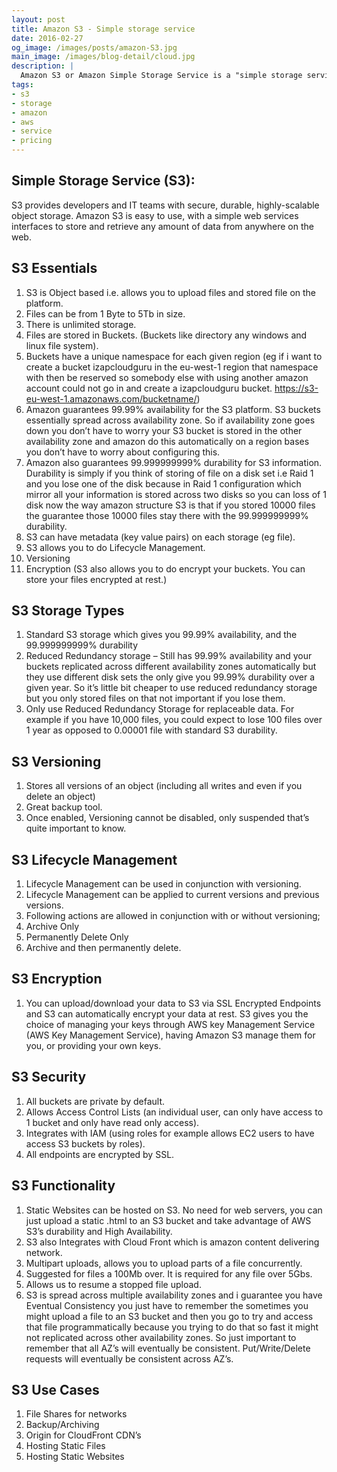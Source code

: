 ```yaml
---
layout: post
title: Amazon S3 - Simple storage service
date: 2016-02-27
og_image: /images/posts/amazon-S3.jpg
main_image: /images/blog-detail/cloud.jpg
description: |
  Amazon S3 or Amazon Simple Storage Service is a "simple storage service" offered by Amazon Web Services that provides object storage through a web service interface.
tags:
- s3
- storage
- amazon
- aws
- service
- pricing
---
```

## Simple Storage Service (S3):

S3 provides developers and IT teams with secure, durable, highly-scalable object storage. Amazon S3 is easy to use, with a simple web services interfaces to store and retrieve any amount of data from anywhere on the web.

S3 Essentials
---

1. S3 is Object based i.e. allows you to upload files and stored file on the platform.
2. Files can be from 1 Byte to 5Tb in size.
3. There is unlimited storage.
4. Files are stored in Buckets. (Buckets like directory any windows and linux file system).
5. Buckets have a unique namespace for each given region (eg if i want to create a bucket izapcloudguru in the eu-west-1 region that namespace with then be reserved so somebody else with using another amazon account could not go in and create a izapcloudguru bucket. https://s3-eu-west-1.amazonaws.com/bucketname/)
6. Amazon guarantees 99.99% availability for the S3 platform. S3 buckets essentially spread across availability zone. So if availability zone goes down you don’t have to worry your S3 bucket is stored in the other availability zone and amazon do this automatically on a region bases you don’t have to worry about configuring this.
7. Amazon also guarantees 99.999999999% durability for S3 information. Durability is simply if you think of storing of file on a disk set i.e Raid 1 and you lose one of the disk because in Raid 1 configuration which mirror all your information is stored across two disks so you can loss of 1 disk now the way amazon structure S3 is that if you stored 10000 files the guarantee those 10000 files stay there with the 99.999999999% durability.
8. S3 can have metadata (key value pairs) on each storage (eg file).
9. S3 allows you to do Lifecycle Management.
10. Versioning
11. Encryption (S3 also allows you to do encrypt your buckets. You can store your files encrypted at rest.)

S3 Storage Types
---

1. Standard S3 storage which gives you 99.99% availability, and the 99.999999999% durability
2. Reduced Redundancy storage – Still has 99.99% availability and your buckets replicated across different availability zones automatically but they use different disk sets the only give you 99.99% durability over a given year. So it’s little bit cheaper to use reduced redundancy storage but you only stored files on that not important if you lose them.
3. Only use Reduced Redundancy Storage for replaceable data. For example if you have 10,000 files, you could expect to lose 100 files over 1 year as opposed to 0.00001 file with standard S3 durability.

S3 Versioning
---

1. Stores all versions of an object (including all writes and even if you delete an object)
2. Great backup tool.
3. Once enabled, Versioning cannot be disabled, only suspended that’s quite important to know.

S3 Lifecycle Management
---

1. Lifecycle Management can be used in conjunction with versioning.
2. Lifecycle Management can be applied to current versions and previous versions.
3. Following actions are allowed in conjunction with or without versioning;
4. Archive Only
5. Permanently Delete Only
6. Archive and then permanently delete.

S3 Encryption
---

1. You can upload/download your data to S3 via SSL Encrypted Endpoints and S3 can automatically encrypt your data at rest. S3 gives you the choice of managing your keys through AWS key Management Service (AWS Key Management Service), having Amazon S3 manage them for you, or providing your own keys.

S3 Security
---

1. All buckets are private by default.
2. Allows Access Control Lists (an individual user, can only have access to 1 bucket and only have read only access).
3. Integrates with IAM (using roles for example allows EC2 users to have access S3 buckets by roles).
4. All endpoints are encrypted by SSL.

S3 Functionality
---

1. Static Websites can be hosted on S3. No need for web servers, you can just upload a static .html to an S3 bucket and take advantage of AWS S3’s durability and High Availability.
2. S3 also Integrates with Cloud Front which is amazon content delivering network.
3. Multipart uploads, allows you to upload parts of a file concurrently.
4. Suggested for files a 100Mb over. It is required for any file over 5Gbs.
5. Allows us to resume a stopped file upload.
6. S3 is spread across multiple availability zones and i guarantee you have Eventual Consistency you just have to remember the sometimes you might upload a file to an S3 bucket and then you go to try and access that file programmatically because you  trying to do that so fast it might not replicated across other availability zones. So just important to remember that all AZ’s will eventually be consistent. Put/Write/Delete requests will eventually be consistent across AZ’s.

S3 Use Cases
---

1. File Shares for networks
2. Backup/Archiving
3. Origin for CloudFront CDN’s
4. Hosting Static Files
5. Hosting Static Websites


